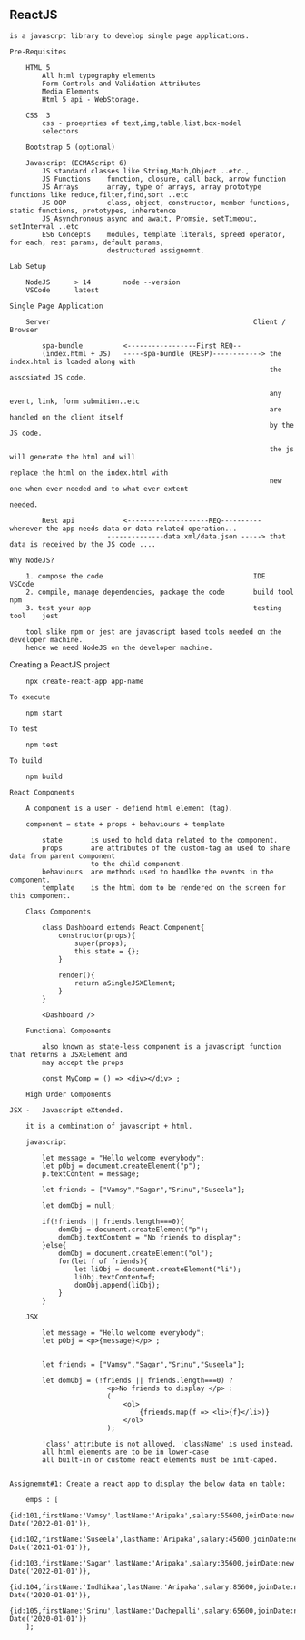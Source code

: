 ReactJS
---------------------------------------------------------------------

    is a javascrpt library to develop single page applications.

    Pre-Requisites

        HTML 5
            All html typography elements
            Form Controls and Validation Attributes
            Media Elements
            Html 5 api - WebStorage.

        CSS  3
            css - proeprties of text,img,table,list,box-model
            selectors

        Bootstrap 5 (optional)

        Javascript (ECMAScript 6)
            JS standard classes like String,Math,Object ..etc.,
            JS Functions    function, closure, call back, arrow function
            JS Arrays       array, type of arrays, array prototype functions like reduce,filter,find,sort ..etc
            JS OOP          class, object, constructor, member functions, static functions, prototypes, inheretence
            JS Asynchronous async and await, Promsie, setTimeout, setInterval ..etc
            ES6 Concepts    modules, template literals, spreed operator, for each, rest params, default params,
                            destructured assignemnt.

    Lab Setup

        NodeJS      > 14        node --version
        VSCode      latest

    Single Page Application

        Server                                                  Client / Browser

            spa-bundle          <-----------------First REQ--
            (index.html + JS)   -----spa-bundle (RESP)------------> the index.html is loaded along with
                                                                    the assosiated JS code.

                                                                    any event, link, form submition..etc
                                                                    are handled on the client itself
                                                                    by the JS code.

                                                                    the js will generate the html and will
                                                                    replace the html on the index.html with
                                                                    new one when ever needed and to what ever extent
                                                                    needed.

            Rest api            <--------------------REQ---------- whenever the app needs data or data related operation...
                            --------------data.xml/data.json -----> that data is received by the JS code ....

    Why NodeJS?

        1. compose the code                                     IDE             VSCode
        2. compile, manage dependencies, package the code       build tool      npm
        3. test your app                                        testing tool    jest

        tool slike npm or jest are javascript based tools needed on the developer machine.
        hence we need NodeJS on the developer machine.

   Creating a ReactJS project

        npx create-react-app app-name

    To execute 

        npm start

    To test

        npm test

    To build

        npm build

    React Components

        A component is a user - defiend html element (tag).

        component = state + props + behaviours + template

            state       is used to hold data related to the component.
            props       are attributes of the custom-tag an used to share data from parent component
                        to the child component.
            behaviours  are methods used to handlke the events in the component.
            template    is the html dom to be rendered on the screen for this component.

        Class Components

            class Dashboard extends React.Component{
                constructor(props){
                    super(props);
                    this.state = {};                    
                }

                render(){
                    return aSingleJSXElement;
                }
            }

            <Dashboard />

        Functional Components

            also known as state-less component is a javascript function that returns a JSXElement and
            may accept the props

            const MyComp = () => <div></div> ;

        High Order Components

    JSX -   Javascript eXtended.

        it is a combination of javascript + html.

        javascript

            let message = "Hello welcome everybody";
            let pObj = document.createElement("p");
            p.textContent = message;

            let friends = ["Vamsy","Sagar","Srinu","Suseela"];

            let domObj = null;

            if(!friends || friends.length===0){
                domObj = document.createElement("p");
                domObj.textContent = "No friends to display";
            }else{
                domObj = document.createElement("ol");
                for(let f of friends){
                    let liObj = document.createElement("li");
                    liObj.textContent=f;
                    domObj.append(liObj);
                }
            }

        JSX

            let message = "Hello welcome everybody";
            let pObj = <p>{message}</p> ;

            
            let friends = ["Vamsy","Sagar","Srinu","Suseela"];

            let domObj = (!friends || friends.length===0) ?
                            <p>No friends to display </p> :
                            (
                                <ol>
                                    {friends.map(f => <li>{f}</li>)}
                                </ol>
                            );

            'class' attribute is not allowed, 'className' is used instead.
            all html elements are to be in lower-case
            all built-in or custome react elements must be init-caped.

    
    Assignemnt#1: Create a react app to display the below data on table:

        emps : [
            {id:101,firstName:'Vamsy',lastName:'Aripaka',salary:55600,joinDate:new Date('2022-01-01')},
            {id:102,firstName:'Suseela',lastName:'Aripaka',salary:45600,joinDate:new Date('2021-01-01')},
            {id:103,firstName:'Sagar',lastName:'Aripaka',salary:35600,joinDate:new Date('2022-01-01')},
            {id:104,firstName:'Indhikaa',lastName:'Aripaka',salary:85600,joinDate:new Date('2020-01-01')},
            {id:105,firstName:'Srinu',lastName:'Dachepalli',salary:65600,joinDate:new Date('2020-01-01')}
        ];

    